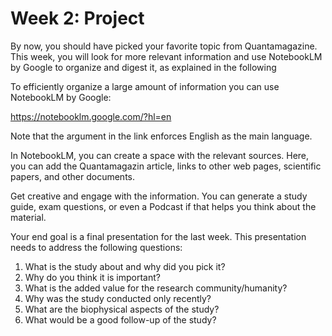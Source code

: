 # Week 2: Project

By now, you should have picked your favorite topic from Quantamagazine. This week, you will look for more relevant information and use NotebookLM by Google to organize and digest it, as explained in the following 

To efficiently organize a large amount of information you can use NotebookLM by Google: 

https://notebooklm.google.com/?hl=en

Note that the argument in the link enforces English as the main language.

In NotebookLM, you can create a space with the relevant sources. Here, you can add the Quantamagazin article, links to other web pages, scientific papers, and other documents. 

Get creative and engage with the information. You can generate a study guide, exam questions, or even a Podcast if that helps you think about the material.

Your end goal is a final presentation for the last week. This presentation needs to address the following questions:

1) What is the study about and why did you pick it?
2) Why do you think it is important?
3) What is the added value for the research community/humanity?
4) Why was the study conducted only recently?
5) What are the biophysical aspects of the study?
6) What would be a good follow-up of the study?
